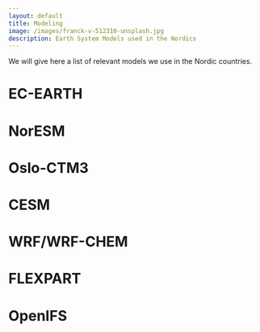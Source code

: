 ```yaml
---
layout: default
title: Modeling
image: /images/franck-v-512310-unsplash.jpg
description: Earth System Models used in the Nordics 
---
```



We will give here a list of relevant models we use in the Nordic countries.


# EC-EARTH

# NorESM

# Oslo-CTM3

# CESM

# WRF/WRF-CHEM

# FLEXPART

# OpenIFS

